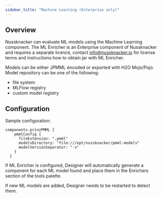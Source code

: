 ```yaml
---
sidebar_title: "Machine Learning (Enterprise only)"
---
```


## Overview
                              
Nussknacker can evaluate ML models using the Machine Learning component. The ML Enricher is an Enterprise component of Nussknacker and requires a separate licence, contact info@nussknacker.io for license terms and instructions how to obtain jar with ML Enricher. 

Models can be either JPMML encoded or exported with H2O Mojo/Pojo. 
Model repository can be one of the following:
- file system
- MLFlow registry
- custom model registry
                                 

## Configuration

Sample configuration:
```
components.prinzPMML {  
    pmmlConfig {
      fileExtension: ".pmml"
      modelsDirectory: "file:///opt/nussknacker/pmml-models"
      modelVersionSeparator: "-v"
    }
  }
```
If ML Enricher is configured, Designer will automatically generate a component for each ML model found and place them in the Enrichers section of the tools palette.

If new ML models are added, Designer needs to be restarted to detect them. 
